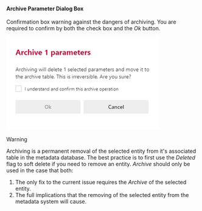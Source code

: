 #### Archive Parameter Dialog Box

Confirmation box warning against the dangers of archiving.  You are required to confirm by both the check box and the *Ok* button.

![Archive Multiple Parameters Dialog Box -mtb-20-image](images/bimlflex-app-dialog-archive-parameter-list.png "Archive Multiple Parameters Dialog Box")

>[!WARNING]
> Archiving is a permanent removal of the selected entity from it's associated table in the metadata database.  The best practice is to first use the *Deleted* flag to soft delete if you need to remove an entity.  *Archive* should only be used in the case that both:
>
> 1. The only fix to the current issue requires the *Archive* of the selected entity.
> 2. The full implications that the removing of the selected entity from the metadata system will cause.
